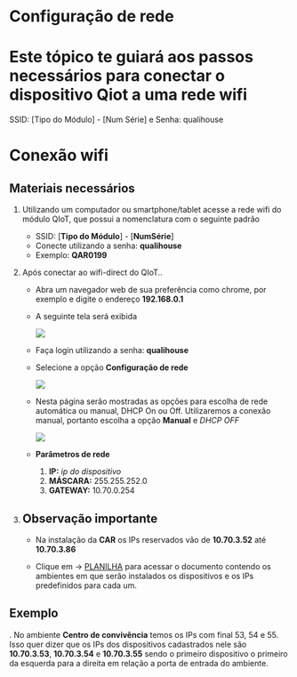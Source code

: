 # Configuração de rede
# Este tópico te guiará aos passos necessários para conectar o dispositivo Qiot a uma rede wifi

SSID: [Tipo do Módulo] - [Num
Série] e Senha: qualihouse

# Conexão wifi
## Materiais necessários

1. Utilizando um computador ou smartphone/tablet acesse a rede wifi do módulo QIoT, que possui a nomenclatura com o seguinte padrão
    - SSID: [**Tipo do Módulo**] - [**NumSérie**]
    - Conecte utilizando a senha: **qualihouse**
    - Exemplo: **QAR0199**
2. Após conectar ao wifi-direct do QIoT..
    - Abra um navegador web de sua preferência como chrome, por exemplo e digite o endereço **192.168.0.1**
    - A seguinte tela será exibida
    
        ![][wifi-1]

    - Faça login utilizando a senha: **qualihouse**
    - Selecione a opção **Configuração de rede**
        
        ![][wifi-2]
    
    - Nesta página serão mostradas as opções para escolha de rede automática ou manual, DHCP On ou Off. Utilizaremos a conexão manual, portanto escolha a opção **Manual** e *DHCP OFF* 

        ![][wifi-3]

    - **Parâmetros de rede**
        1. **IP:** *ip do dispositivo* 
        2. **MÁSCARA:** 255.255.252.0
        3. **GATEWAY:** 10.70.0.254

3. ## Observação importante
    - Na instalação da **CAR** os IPs reservados vão de **10.70.3.52** até **10.70.3.86**
  
    - Clique em -> [PLANILHA](https://github.com/Engertech/Docs/raw/main/CAR/2-wifi/dispositivos-instalados.xlsx) para acessar o documento contendo os ambientes em que serão instalados os dispositivos e os IPs predefinidos para cada um.

## Exemplo
. No ambiente **Centro de convivência** temos os IPs com final 53, 54 e 55. Isso quer dizer que os IPs dos dispositivos cadastrados nele são **10.70.3.53**, **10.70.3.54** e **10.70.3.55** sendo o primeiro dispositivo o primeiro da esquerda para a direita em relação a porta de entrada do ambiente.

[wifi-1]: /assets/CAR/wifi/config-01.png
[wifi-2]: /assets/CAR/wifi/config-02.png
[wifi-3]: /assets/CAR/wifi/config-03.png

